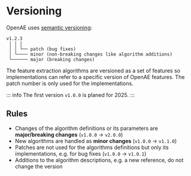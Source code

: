 # Versioning

OpenAE uses [semantic versioning](https://semver.org/):

```
v1.2.3
 │ │ │
 │ │ └── patch (bug fixes)
 │ └──── minor (non-breaking changes like algorithm additions)
 └────── major (breaking changes)
```

The feature extraction algorithms are versioned as a set of features so implementations can refer to a specific version of OpenAE features.
The patch number is only used for the implementations.

::: info
The first version `v1.0.0` is planed for 2025.
:::

## Rules

- Changes of the algorithm definitions or its parameters are **major/breaking changes** (`v1.0.0` -> `v2.0.0`)
- New algorithms are handled as **minor changes** (`v1.0.0` -> `v1.1.0`)
- Patches are not used for the algorithms definitions but only its implementations, e.g. for bug fixes (`v1.0.0` -> `v1.0.1`)
- Additions to the algorithm descriptions, e.g. a new reference, do not change the version

